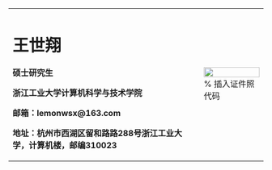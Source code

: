 <table border="0">
  <tr>
    <td width="75%">
      <h1>王世翔</h1>
      <p><b>硕士研究生</b></p>
      <p><b>浙江工业大学计算机科学与技术学院</b></p>
      <p><b>邮箱：lemonwsx@163.com</b></p>
      <p><b>地址：杭州市西湖区留和路路288号浙江工业大学，计算机楼，邮编310023</b></p>
    </td>
    <td width="25%">
      <img src="/zhengjianzhao.jpg" width="100%">      % 插入证件照代码
    </td>
  </tr>
</table>
